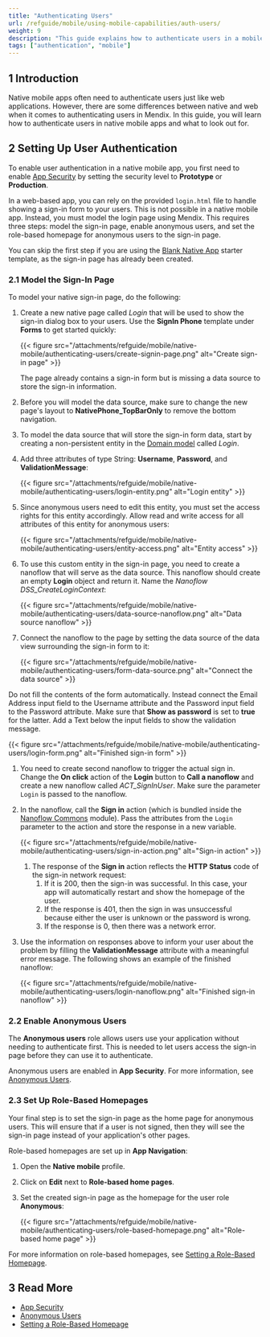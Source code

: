 ```yaml
---
title: "Authenticating Users"
url: /refguide/mobile/using-mobile-capabilities/auth-users/
weight: 9
description: "This guide explains how to authenticate users in a mobile app."
tags: ["authentication", "mobile"]
---
```


## 1 Introduction

Native mobile apps often need to authenticate users just like web applications. However, there are some differences between native and web when it comes to authenticating users in Mendix. In this guide, you will learn how to authenticate users in native mobile apps and what to look out for.

## 2 Setting Up User Authentication

To enable user authentication in a native mobile app, you first need to enable [App Security](/refguide/app-security/) by setting the security level to **Prototype** or **Production**.

In a web-based app, you can rely on the provided `login.html` file to handle showing a sign-in form to your users. This is not possible in a native mobile app. Instead, you must model the login page using Mendix. This requires three steps: model the sign-in page, enable anonymous users, and set the role-based homepage for anonymous users to the sign-in page.

You can skip the first step if you are using the [Blank Native App](https://marketplace.mendix.com/link/component/109511) starter template, as the sign-in page has already been created.

### 2.1 Model the Sign-In Page

To model your native sign-in page, do the following:

1. Create a new native page called *Login* that will be used to show the sign-in dialog box to your users. Use the **SignIn Phone** template under **Forms** to get started quickly:

    {{< figure src="/attachments/refguide/mobile/native-mobile/authenticating-users/create-signin-page.png" alt="Create sign-in page" >}}

    The page already contains a sign-in form but is missing a data source to store the sign-in information. 

1. Before you will model the data source, make sure to change the new page's layout to **NativePhone_TopBarOnly** to remove the bottom navigation.
1. To model the data source that will store the sign-in form data, start by creating a non-persistent entity in the [Domain model](/refguide/domain-model/) called *Login*. 
1. Add three attributes of type String: **Username**, **Password**, and **ValidationMessage**:

    {{< figure src="/attachments/refguide/mobile/native-mobile/authenticating-users/login-entity.png" alt="Login entity" >}}

1. Since anonymous users need to edit this entity, you must set the access rights for this entity accordingly. Allow read and write access for all attributes of this entity for anonymous users:

    {{< figure src="/attachments/refguide/mobile/native-mobile/authenticating-users/entity-access.png" alt="Entity access" >}}

1. To use this custom entity in the sign-in page, you need to create a nanoflow that will serve as the data source. This nanoflow should create an empty **Login** object and return it. Name the *Nanoflow DSS_CreateLoginContext*:

    {{< figure src="/attachments/refguide/mobile/native-mobile/authenticating-users/data-source-nanoflow.png" alt="Data source nanoflow" >}}

1. Connect the nanoflow to the page by setting the data source of the data view surrounding the sign-in form to it:

    {{< figure src="/attachments/refguide/mobile/native-mobile/authenticating-users/form-data-source.png" alt="Connect the data source" >}}

Do not fill the contents of the form automatically. Instead connect the Email Address input field to the Username attribute and the Password input field to the Password attribute. Make sure that **Show as password** is set to **true** for the latter. Add a Text below the input fields to show the validation message.

{{< figure src="/attachments/refguide/mobile/native-mobile/authenticating-users/login-form.png" alt="Finished sign-in form" >}}

1. You need to create second nanoflow to trigger the actual sign in. Change the **On click** action of the **Login** button to **Call a nanoflow** and create a new nanoflow called *ACT_SignInUser*. Make sure the parameter `Login` is passed to the nanoflow.
1. In the nanoflow, call the **Sign in** action (which is bundled inside the [Nanoflow Commons](/appstore/modules/nanoflow-commons/) module). Pass the attributes from the `Login` parameter to the action and store the response in a new variable.

    {{< figure src="/attachments/refguide/mobile/native-mobile/authenticating-users/sign-in-action.png" alt="Sign-in action" >}}

    1. The response of the **Sign in** action reflects the **HTTP Status** code of the sign-in network request:
        1. If it is 200, then the sign-in was successful. In this case, your app will automatically restart and show the homepage of the user. 
        1. If the response is 401, then the sign in was unsuccessful because either the user is unknown or the password is wrong. 
        1. If the response is 0, then there was a network error.

1. Use the information on responses above to inform your user about the problem by filling the **ValidationMessage** attribute with a meaningful error message. The following shows an example of the finished nanoflow:

    {{< figure src="/attachments/refguide/mobile/native-mobile/authenticating-users/login-nanoflow.png" alt="Finished sign-in nanoflow" >}}

### 2.2 Enable Anonymous Users

The **Anonymous users** role allows users use your application without needing to authenticate first. This is needed to let users access the sign-in page before they can use it to authenticate.

Anonymous users are enabled in **App Security**. For more information, see [Anonymous Users](/refguide/anonymous-users/).

### 2.3 Set Up Role-Based Homepages

Your final step is to set the sign-in page as the home page for anonymous users. This will ensure that if a user is not signed, then they will see the sign-in page instead of your application's other pages.

Role-based homepages are set up in **App Navigation**:

1. Open the **Native mobile** profile.
1. Click on **Edit** next to **Role-based home pages**.
1. Set the created sign-in page as the homepage for the user role **Anonymous**:

    {{< figure src="/attachments/refguide/mobile/native-mobile/authenticating-users/role-based-homepage.png" alt="Role-based home page" >}}

For more information on role-based homepages, see [Setting a Role-Based Homepage](/refguide/setting-up-the-navigation-structure/#role-based-home-page).

## 3 Read More

* [App Security](/refguide/app-security/)
* [Anonymous Users](/refguide/anonymous-users/)
* [Setting a Role-Based Homepage](/refguide/setting-up-the-navigation-structure/#role-based-home-page)
